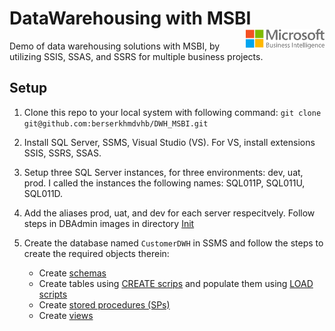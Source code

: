 # DataWarehousing with MSBI <img src="logo.png" align="right" style="width: 25%;"/>
Demo of data warehousing solutions with MSBI, by utilizing SSIS, SSAS, and SSRS for multiple business projects.

## Setup
1. Clone this repo to your local system with following command:
  `git clone git@github.com:berserkhmdvhb/DWH_MSBI.git`

3. Install SQL Server, SSMS, Visual Studio (VS). For VS, install extensions SSIS, SSRS, SSAS.
4. Setup three SQL Server instances, for three environments: dev, uat, prod. I called the instances the following names:
SQL011P, SQL011U, SQL011D.
5. Add the aliases prod, uat, and dev for each server respecitvely. Follow steps in DBAdmin images in directory [Init](https://github.com/berserkhmdvhb/DWH_MSBI/tree/main/Projects/CustomerData/source/Scripts/DB/Init)

6. Create the database named `CustomerDWH` in SSMS and follow the steps to create the required objects therein:
   - Create [schemas](https://github.com/berserkhmdvhb/DWH_MSBI/blob/main/Projects/CustomerData/source/Scripts/DB/Init/SchemasCreation.sql)
   - Create tables using [CREATE scrips]([https://github.com/berserkhmdvhb/DWH_MSBI/tree/main/Projects/CustomerData/source/Scripts/DB/Tables/CREATE](https://github.com/berserkhmdvhb/DWH_MSBI/tree/main/Projects/CustomerData/source/Scripts/DB/Tables/LOAD)) and populate them using [LOAD scripts](https://github.com/berserkhmdvhb/DWH_MSBI/tree/main/Projects/CustomerData/source/Scripts/DB/Tables/LOAD)
   - Create [stored procedures (SPs)](https://github.com/berserkhmdvhb/DWH_MSBI/tree/main/Projects/CustomerData/source/Scripts/DB/SP) 
   - Create [views](https://github.com/berserkhmdvhb/DWH_MSBI/tree/main/Projects/CustomerData/source/Scripts/DB/Views)
